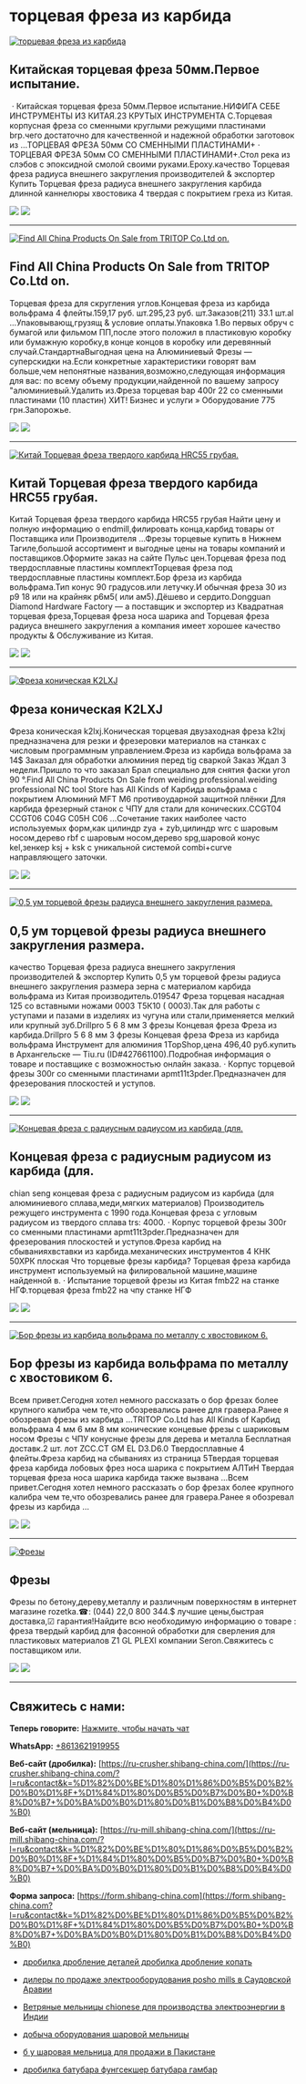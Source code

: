 # торцевая фреза из карбида

<a href="https://swt.shibang-china.com/?l=ru&img&k=%D1%82%D0%BE%D1%80%D1%86%D0%B5%D0%B2%D0%B0%D1%8F+%D1%84%D1%80%D0%B5%D0%B7%D0%B0+%D0%B8%D0%B7+%D0%BA%D0%B0%D1%80%D0%B1%D0%B8%D0%B4%D0%B0" target="_blank">![торцевая фреза из карбида](http://static.shibang-china.com/all-800x300/719.jpg)</a>

## Китайская торцевая фреза 50мм.Первое испытание.
&nbsp;&#0183;&#32;Китайская торцевая фреза 50мм.Первое испытание.НИФИГА СЕБЕ ИНСТРУМЕНТЫ ИЗ КИТАЯ.23 КРУТЫХ ИНСТРУМЕНТА С.Торцевая корпусная фреза со сменными круглыми режущими пластинами brp.чего достаточно для качественной и надежной обработки заготовок из …ТОРЦЕВАЯ ФРЕЗА 50мм СО СМЕННЫМИ ПЛАСТИНАМИ+&nbsp;&#0183;&#32;ТОРЦЕВАЯ ФРЕЗА 50мм СО СМЕННЫМИ ПЛАСТИНАМИ+.Стол река из слэбов с эпоксидной смолой своими руками.Epoxy.качество Торцевая фреза радиуса внешнего закругления производителей &amp; экспортер Купить Торцевая фреза радиуса внешнего закругления карбида длинной каннелюры хвостовика 4 твердая с покрытием греха из Китая.


<a href="https://whatsapp.shibangsoft.com/WhatsApp.php" target="_blank" title="WhatsApp">![](http://static.shibang-china.com/icon/whatsapp.png)</a> <a href="https://swt.shibang-china.com/?l=ru&icon&k=%D1%82%D0%BE%D1%80%D1%86%D0%B5%D0%B2%D0%B0%D1%8F+%D1%84%D1%80%D0%B5%D0%B7%D0%B0+%D0%B8%D0%B7+%D0%BA%D0%B0%D1%80%D0%B1%D0%B8%D0%B4%D0%B0" target="_blank">![](http://static.shibang-china.com/icon/chat-ru.png)</a>

---

<a href="https://swt.shibang-china.com/?l=ru&img&k=%D1%82%D0%BE%D1%80%D1%86%D0%B5%D0%B2%D0%B0%D1%8F+%D1%84%D1%80%D0%B5%D0%B7%D0%B0+%D0%B8%D0%B7+%D0%BA%D0%B0%D1%80%D0%B1%D0%B8%D0%B4%D0%B0" target="_blank">![Find All China Products On Sale from TRITOP Co.Ltd on.](http://static.shibang-china.com/all-800x300/246.jpg)</a>

## Find All China Products On Sale from TRITOP Co.Ltd on.
Торцевая фреза для скругления углов.Концевая фреза из карбида вольфрама 4 флейты.159,17 руб. шт.295,23 руб. шт.Заказов(211) 33.1 шт.al …Упаковывающ,грузящ &amp; условие оплаты.Упаковка 1.Во первых обруч с бумагой или фильмом ПП,после этого положил в пластиковую коробку или бумажную коробку,в конце концов в коробку или деревянный случай.СтандартнаВыгодная цена на Алюминиевый Фрезы — суперскидки на.Если конкретные характеристики говорят вам больше,чем непонятные названия,возможно,следующая информация для вас: по всему объему продукции,найденной по вашему запросу &quot;алюминиевый.Удалить из.Фреза торцевая bap 400r 22 со сменными пластинами (10 пластин) ХИТ! Бизнес и услуги &#187; Оборудование 775 грн.Запорожье.


<a href="https://whatsapp.shibangsoft.com/WhatsApp.php" target="_blank" title="WhatsApp">![](http://static.shibang-china.com/icon/whatsapp.png)</a> <a href="https://swt.shibang-china.com/?l=ru&icon&k=%D1%82%D0%BE%D1%80%D1%86%D0%B5%D0%B2%D0%B0%D1%8F+%D1%84%D1%80%D0%B5%D0%B7%D0%B0+%D0%B8%D0%B7+%D0%BA%D0%B0%D1%80%D0%B1%D0%B8%D0%B4%D0%B0" target="_blank">![](http://static.shibang-china.com/icon/chat-ru.png)</a>

---

<a href="https://swt.shibang-china.com/?l=ru&img&k=%D1%82%D0%BE%D1%80%D1%86%D0%B5%D0%B2%D0%B0%D1%8F+%D1%84%D1%80%D0%B5%D0%B7%D0%B0+%D0%B8%D0%B7+%D0%BA%D0%B0%D1%80%D0%B1%D0%B8%D0%B4%D0%B0" target="_blank">![Китай Торцевая фреза твердого карбида HRC55 грубая.](http://static.shibang-china.com/all-800x300/584.jpg)</a>

## Китай Торцевая фреза твердого карбида HRC55 грубая.
Китай Торцевая фреза твердого карбида HRC55 грубая Найти цену и полную информацию о endmill,филировать конца,карбид товары от Поставщика или Производителя …Фрезы торцевые купить в Нижнем Тагиле,большой ассортимент и выгодные цены на товары компаний и поставщиков.Оформите заказ на сайте Пульс цен.Торцевая фреза под твердосплавные пластины комплектТорцевая фреза под твердосплавные пластины комплект.Бор фреза из карбида вольфрама.Тип конус 90 градусов.или летучку.И обычная фреза 30 из р9 18 или на крайняк р6м5( или ам5).Дёшево и сердито.Dongguan Diamond Hardware Factory — a поставщик и экспортер из Квадратная торцевая фреза,Торцевая фреза носа шарика and Торцевая фреза радиуса внешнего закругления a компания имеет хорошее качество продукты &amp; Обслуживание из Китая.


<a href="https://whatsapp.shibangsoft.com/WhatsApp.php" target="_blank" title="WhatsApp">![](http://static.shibang-china.com/icon/whatsapp.png)</a> <a href="https://swt.shibang-china.com/?l=ru&icon&k=%D1%82%D0%BE%D1%80%D1%86%D0%B5%D0%B2%D0%B0%D1%8F+%D1%84%D1%80%D0%B5%D0%B7%D0%B0+%D0%B8%D0%B7+%D0%BA%D0%B0%D1%80%D0%B1%D0%B8%D0%B4%D0%B0" target="_blank">![](http://static.shibang-china.com/icon/chat-ru.png)</a>

---

<a href="https://swt.shibang-china.com/?l=ru&img&k=%D1%82%D0%BE%D1%80%D1%86%D0%B5%D0%B2%D0%B0%D1%8F+%D1%84%D1%80%D0%B5%D0%B7%D0%B0+%D0%B8%D0%B7+%D0%BA%D0%B0%D1%80%D0%B1%D0%B8%D0%B4%D0%B0" target="_blank">![Фреза коническая K2LXJ](http://static.shibang-china.com/all-800x300/498.jpg)</a>

## Фреза коническая K2LXJ
Фреза коническая k2lxj.Коническая торцевая двузаходная фреза k2lxj предназначена для резки и фрезеровки материалов на станках с числовым программным управлением.Фреза из карбида вольфрама за 14$ Заказал для обработки алюминия перед tig сваркой Заказ Ждал 3 недели.Пришло то что заказал Брал специально для снятия фаски угол 90 &#176;.Find All China Products On Sale from weiding professional.weiding professional NC tool Store has All Kinds of Карбида вольфрама с покрытием Алюминий MFT M6 противоударной защитной плёнки Для карбида фрезерный станок с ЧПУ для стали для конических.CCGT04 CCGT06 C04G C05H C06 …Сочетание таких наиболее часто используемых форм,как цилиндр zya + zyb,цилиндр wrc с шаровым носом,дерево rbf с шаровым носом,дерево spg,шаровой конус kel,зенкер ksj + ksk с уникальной системой combi+curve направляющего заточки.


<a href="https://whatsapp.shibangsoft.com/WhatsApp.php" target="_blank" title="WhatsApp">![](http://static.shibang-china.com/icon/whatsapp.png)</a> <a href="https://swt.shibang-china.com/?l=ru&icon&k=%D1%82%D0%BE%D1%80%D1%86%D0%B5%D0%B2%D0%B0%D1%8F+%D1%84%D1%80%D0%B5%D0%B7%D0%B0+%D0%B8%D0%B7+%D0%BA%D0%B0%D1%80%D0%B1%D0%B8%D0%B4%D0%B0" target="_blank">![](http://static.shibang-china.com/icon/chat-ru.png)</a>

---

<a href="https://swt.shibang-china.com/?l=ru&img&k=%D1%82%D0%BE%D1%80%D1%86%D0%B5%D0%B2%D0%B0%D1%8F+%D1%84%D1%80%D0%B5%D0%B7%D0%B0+%D0%B8%D0%B7+%D0%BA%D0%B0%D1%80%D0%B1%D0%B8%D0%B4%D0%B0" target="_blank">![0,5 ум торцевой фрезы радиуса внешнего закругления размера.](http://static.shibang-china.com/all-800x300/1166.jpg)</a>

## 0,5 ум торцевой фрезы радиуса внешнего закругления размера.
качество Торцевая фреза радиуса внешнего закругления производителей &amp; экспортер Купить 0,5 ум торцевой фрезы радиуса внешнего закругления размера зерна с материалом карбида вольфрама из Китая производитель.019547 Фреза торцевая насадная 125 со вставными ножами 0003 Т5К10 ( 0003).Так для работы с уступами и пазами в изделиях из чугуна или стали,применяется мелкий или крупный зуб.Drillpro 5 6 8 мм 3 фрезы Концевая фреза Фреза из карбида.Drillpro 5 6 8 мм 3 фрезы Концевая фреза Фреза из карбида вольфрама Инструмент для алюминия 1TopShop,цена 496,40 руб.купить в Архангельске — Tiu.ru (ID#427661100).Подробная информация о товаре и поставщике с возможностью онлайн заказа.&nbsp;&#0183;&#32;Корпус торцевой фрезы 300r со сменными пластинами apmt11t3pder.Предназначен для фрезерования плоскостей и уступов.


<a href="https://whatsapp.shibangsoft.com/WhatsApp.php" target="_blank" title="WhatsApp">![](http://static.shibang-china.com/icon/whatsapp.png)</a> <a href="https://swt.shibang-china.com/?l=ru&icon&k=%D1%82%D0%BE%D1%80%D1%86%D0%B5%D0%B2%D0%B0%D1%8F+%D1%84%D1%80%D0%B5%D0%B7%D0%B0+%D0%B8%D0%B7+%D0%BA%D0%B0%D1%80%D0%B1%D0%B8%D0%B4%D0%B0" target="_blank">![](http://static.shibang-china.com/icon/chat-ru.png)</a>

---

<a href="https://swt.shibang-china.com/?l=ru&img&k=%D1%82%D0%BE%D1%80%D1%86%D0%B5%D0%B2%D0%B0%D1%8F+%D1%84%D1%80%D0%B5%D0%B7%D0%B0+%D0%B8%D0%B7+%D0%BA%D0%B0%D1%80%D0%B1%D0%B8%D0%B4%D0%B0" target="_blank">![Концевая фреза с радиусным радиусом из карбида (для.](http://static.shibang-china.com/all-800x300/546.jpg)</a>

## Концевая фреза с радиусным радиусом из карбида (для.
chian seng концевая фреза с радиусным радиусом из карбида (для алюминиевого сплава,меди,мягких материалов) Производитель режущего инструмента с 1990 года.Концевая фреза с угловым радиусом из твердого сплава trs: 4000.&nbsp;&#0183;&#32;Корпус торцевой фрезы 300r со сменными пластинами apmt11t3pder.Предназначен для фрезерования плоскостей и уступов.Фреза карбид на сбыванияхвставки из карбида.механических инструментов 4 КНК 50ХРК плоская Что торцевые фрезы карбида? Торцевая фреза карбида инструмент используемый на филировальной машине,машине найденной в.&nbsp;&#0183;&#32;Испытание торцевой фрезы из Китая fmb22 на станке НГФ.торцевая фреза fmb22 на чпу станке НГФ


<a href="https://whatsapp.shibangsoft.com/WhatsApp.php" target="_blank" title="WhatsApp">![](http://static.shibang-china.com/icon/whatsapp.png)</a> <a href="https://swt.shibang-china.com/?l=ru&icon&k=%D1%82%D0%BE%D1%80%D1%86%D0%B5%D0%B2%D0%B0%D1%8F+%D1%84%D1%80%D0%B5%D0%B7%D0%B0+%D0%B8%D0%B7+%D0%BA%D0%B0%D1%80%D0%B1%D0%B8%D0%B4%D0%B0" target="_blank">![](http://static.shibang-china.com/icon/chat-ru.png)</a>

---

<a href="https://swt.shibang-china.com/?l=ru&img&k=%D1%82%D0%BE%D1%80%D1%86%D0%B5%D0%B2%D0%B0%D1%8F+%D1%84%D1%80%D0%B5%D0%B7%D0%B0+%D0%B8%D0%B7+%D0%BA%D0%B0%D1%80%D0%B1%D0%B8%D0%B4%D0%B0" target="_blank">![Бор фрезы из карбида вольфрама по металлу с хвостовиком 6.](http://static.shibang-china.com/all-800x300/877.jpg)</a>

## Бор фрезы из карбида вольфрама по металлу с хвостовиком 6.
Всем привет.Сегодня хотел немного рассказать о бор фрезах более крупного калибра чем те,что обозревались ранее для гравера.Ранее я обозревал фрезы из карбида …TRITOP Co.Ltd has All Kinds of Карбид вольфрама 4 мм 6 мм 8 мм конические концевые фрезы с шариковым носом Фрезы с ЧПУ конусные фрезы для дерева и металла Бесплатная доставк.2 шт. лот ZCC.CT GM EL D3.D6.0 Твердосплавные 4 флейты.Фреза карбид на сбываниях из страница 5Твердая торцевая фреза карбида лобовых фрез носа шарика с покрытием АЛТиН Твердая торцевая фреза носа шарика карбида также вызвана …Всем привет.Сегодня хотел немного рассказать о бор фрезах более крупного калибра чем те,что обозревались ранее для гравера.Ранее я обозревал фрезы из карбида …


<a href="https://whatsapp.shibangsoft.com/WhatsApp.php" target="_blank" title="WhatsApp">![](http://static.shibang-china.com/icon/whatsapp.png)</a> <a href="https://swt.shibang-china.com/?l=ru&icon&k=%D1%82%D0%BE%D1%80%D1%86%D0%B5%D0%B2%D0%B0%D1%8F+%D1%84%D1%80%D0%B5%D0%B7%D0%B0+%D0%B8%D0%B7+%D0%BA%D0%B0%D1%80%D0%B1%D0%B8%D0%B4%D0%B0" target="_blank">![](http://static.shibang-china.com/icon/chat-ru.png)</a>

---

<a href="https://swt.shibang-china.com/?l=ru&img&k=%D1%82%D0%BE%D1%80%D1%86%D0%B5%D0%B2%D0%B0%D1%8F+%D1%84%D1%80%D0%B5%D0%B7%D0%B0+%D0%B8%D0%B7+%D0%BA%D0%B0%D1%80%D0%B1%D0%B8%D0%B4%D0%B0" target="_blank">![Фрезы](http://static.shibang-china.com/all-800x300/442.jpg)</a>

## Фрезы
Фрезы по бетону,дереву,металлу и различным поверхностям в интернет магазине rozetka.☎: (044) 22,0 800 344.$ лучшие цены,быстрая доставка,☑ гарантия!Найдите всю необходимую информацию о товаре : фреза твердый карбид для фасонной обработки для сверления для пластиковых материалов Z1 GL PLEXI компании Seron.Свяжитесь с поставщиком или.

<a href="https://whatsapp.shibangsoft.com/WhatsApp.php" target="_blank" title="WhatsApp">![](http://static.shibang-china.com/icon/whatsapp.png)</a> <a href="https://swt.shibang-china.com/?l=ru&icon&k=%D1%82%D0%BE%D1%80%D1%86%D0%B5%D0%B2%D0%B0%D1%8F+%D1%84%D1%80%D0%B5%D0%B7%D0%B0+%D0%B8%D0%B7+%D0%BA%D0%B0%D1%80%D0%B1%D0%B8%D0%B4%D0%B0" target="_blank">![](http://static.shibang-china.com/icon/chat-ru.png)</a>

---
## Свяжитесь с нами:

**Теперь говорите:** [Нажмите, чтобы начать чат](https://swt.shibang-china.com?l=ru&contact&k=%D1%82%D0%BE%D1%80%D1%86%D0%B5%D0%B2%D0%B0%D1%8F+%D1%84%D1%80%D0%B5%D0%B7%D0%B0+%D0%B8%D0%B7+%D0%BA%D0%B0%D1%80%D0%B1%D0%B8%D0%B4%D0%B0)

**WhatsApp:**  [+8613621919955](https://whatsapp.shibangsoft.com/WhatsApp.php)

**Веб-сайт (дробилка):** [https://ru-crusher.shibang-china.com/](https://ru-crusher.shibang-china.com/?l=ru&contact&k=%D1%82%D0%BE%D1%80%D1%86%D0%B5%D0%B2%D0%B0%D1%8F+%D1%84%D1%80%D0%B5%D0%B7%D0%B0+%D0%B8%D0%B7+%D0%BA%D0%B0%D1%80%D0%B1%D0%B8%D0%B4%D0%B0)

**Веб-сайт (мельница):** [https://ru-mill.shibang-china.com/](https://ru-mill.shibang-china.com/?l=ru&contact&k=%D1%82%D0%BE%D1%80%D1%86%D0%B5%D0%B2%D0%B0%D1%8F+%D1%84%D1%80%D0%B5%D0%B7%D0%B0+%D0%B8%D0%B7+%D0%BA%D0%B0%D1%80%D0%B1%D0%B8%D0%B4%D0%B0)

**Форма запроса:** [https://form.shibang-china.com](https://form.shibang-china.com?l=ru&contact&k=%D1%82%D0%BE%D1%80%D1%86%D0%B5%D0%B2%D0%B0%D1%8F+%D1%84%D1%80%D0%B5%D0%B7%D0%B0+%D0%B8%D0%B7+%D0%BA%D0%B0%D1%80%D0%B1%D0%B8%D0%B4%D0%B0)

* [дробилка дробление деталей дробилка дробление копать](../125/%D0%B4%D1%80%D0%BE%D0%B1%D0%B8%D0%BB%D0%BA%D0%B0%20%D0%B4%D1%80%D0%BE%D0%B1%D0%BB%D0%B5%D0%BD%D0%B8%D0%B5%20%D0%B4%D0%B5%D1%82%D0%B0%D0%BB%D0%B5%D0%B9%20%D0%B4%D1%80%D0%BE%D0%B1%D0%B8%D0%BB%D0%BA%D0%B0%20%D0%B4%D1%80%D0%BE%D0%B1%D0%BB%D0%B5%D0%BD%D0%B8%D0%B5%20%D0%BA%D0%BE%D0%BF%D0%B0%D1%82%D1%8C.md)

* [дилеры по продаже электрооборудования posho mills в Саудовской Аравии](../125/%D0%B4%D0%B8%D0%BB%D0%B5%D1%80%D1%8B%20%D0%BF%D0%BE%20%D0%BF%D1%80%D0%BE%D0%B4%D0%B0%D0%B6%D0%B5%20%D1%8D%D0%BB%D0%B5%D0%BA%D1%82%D1%80%D0%BE%D0%BE%D0%B1%D0%BE%D1%80%D1%83%D0%B4%D0%BE%D0%B2%D0%B0%D0%BD%D0%B8%D1%8F%20posho%20mills%20%D0%B2%20%D0%A1%D0%B0%D1%83%D0%B4%D0%BE%D0%B2%D1%81%D0%BA%D0%BE%D0%B9%20%D0%90%D1%80%D0%B0%D0%B2%D0%B8%D0%B8.md)

* [Ветряные мельницы chionese для производства электроэнергии в Индии](../122/%D0%92%D0%B5%D1%82%D1%80%D1%8F%D0%BD%D1%8B%D0%B5%20%D0%BC%D0%B5%D0%BB%D1%8C%D0%BD%D0%B8%D1%86%D1%8B%20chionese%20%D0%B4%D0%BB%D1%8F%20%D0%BF%D1%80%D0%BE%D0%B8%D0%B7%D0%B2%D0%BE%D0%B4%D1%81%D1%82%D0%B2%D0%B0%20%D1%8D%D0%BB%D0%B5%D0%BA%D1%82%D1%80%D0%BE%D1%8D%D0%BD%D0%B5%D1%80%D0%B3%D0%B8%D0%B8%20%D0%B2%20%D0%98%D0%BD%D0%B4%D0%B8%D0%B8.md)

* [добыча оборудования шаровой мельницы](../123/%D0%B4%D0%BE%D0%B1%D1%8B%D1%87%D0%B0%20%D0%BE%D0%B1%D0%BE%D1%80%D1%83%D0%B4%D0%BE%D0%B2%D0%B0%D0%BD%D0%B8%D1%8F%20%D1%88%D0%B0%D1%80%D0%BE%D0%B2%D0%BE%D0%B9%20%D0%BC%D0%B5%D0%BB%D1%8C%D0%BD%D0%B8%D1%86%D1%8B.md)

* [б  у шаровая мельница для продажи в Пакистане](../122/%D0%B1%20%20%D1%83%20%D1%88%D0%B0%D1%80%D0%BE%D0%B2%D0%B0%D1%8F%20%D0%BC%D0%B5%D0%BB%D1%8C%D0%BD%D0%B8%D1%86%D0%B0%20%D0%B4%D0%BB%D1%8F%20%D0%BF%D1%80%D0%BE%D0%B4%D0%B0%D0%B6%D0%B8%20%D0%B2%20%D0%9F%D0%B0%D0%BA%D0%B8%D1%81%D1%82%D0%B0%D0%BD%D0%B5.md)

* [дробилка батубара фунгсекшер батубара гамбар](../124/%D0%B4%D1%80%D0%BE%D0%B1%D0%B8%D0%BB%D0%BA%D0%B0%20%D0%B1%D0%B0%D1%82%D1%83%D0%B1%D0%B0%D1%80%D0%B0%20%D1%84%D1%83%D0%BD%D0%B3%D1%81%D0%B5%D0%BA%D1%88%D0%B5%D1%80%20%D0%B1%D0%B0%D1%82%D1%83%D0%B1%D0%B0%D1%80%D0%B0%20%D0%B3%D0%B0%D0%BC%D0%B1%D0%B0%D1%80.md)